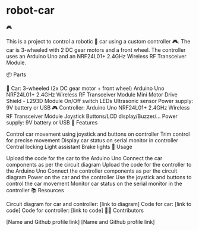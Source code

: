 # robot-car

 🎮

This is a project to control a robotic 🚗 car using a custom controller 🎮. The car is 3-wheeled with 2 DC gear motors and a front wheel. The controller uses an Arduino Uno and an NRF24L01+ 2.4GHz Wireless RF Transceiver Module.

📦 Parts

🚗 Car:
3-wheeled (2x DC gear motor + front wheel)
Arduino Uno
NRF24L01+ 2.4GHz Wireless RF Transceiver Module
Mini Motor Drive Shield - L293D Module
On/Off switch
LEDs
Ultrasonic sensor
Power supply: 9V battery or USB
🎮 Controller:
Arduino Uno
NRF24L01+ 2.4GHz Wireless RF Transceiver Module
Joystick
Buttons/LCD display/Buzzer/...
Power supply: 9V battery or USB
🎨 Features

Control car movement using joystick and buttons on controller
Trim control for precise movement
Display car status on serial monitor in controller
Central locking
Light assistant
Brake lights
📝 Usage

Upload the code for the car to the Arduino Uno
Connect the car components as per the circuit diagram
Upload the code for the controller to the Arduino Uno
Connect the controller components as per the circuit diagram
Power on the car and the controller
Use the joystick and buttons to control the car movement
Monitor car status on the serial monitor in the controller
📚 Resources

Circuit diagram for car and controller: [link to diagram]
Code for car: [link to code]
Code for controller: [link to code]
👨‍💻 Contributors

[Name and Github profile link]
[Name and Github profile link]
